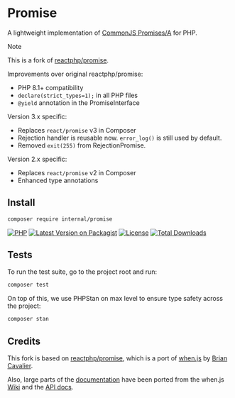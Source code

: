 # Promise

A lightweight implementation of [CommonJS Promises/A][CommonJS Promises/A] for PHP.

> [!NOTE]
> This is a fork of [reactphp/promise][reactphp/promise].
>
> Improvements over original reactphp/promise:
> 
> - PHP 8.1+ compatibility
> - `declare(strict_types=1);` in all PHP files
> - `@yield` annotation in the PromiseInterface
>
> Version 3.x specific:
> - Replaces `react/promise` v3 in Composer
> - Rejection handler is reusable now. `error_log()` is still used by default.
> - Removed `exit(255)` from RejectionPromise.
>
> Version 2.x specific:
> - Replaces `react/promise` v2 in Composer
> - Enhanced type annotations

## Install

```bash
composer require internal/promise
```

[![PHP](https://img.shields.io/packagist/php-v/internal/promise.svg?style=flat-square&logo=php)](https://packagist.org/packages/internal/promise)
[![Latest Version on Packagist](https://img.shields.io/packagist/v/internal/promise.svg?style=flat-square&logo=packagist)](https://packagist.org/packages/internal/promise)
[![License](https://img.shields.io/packagist/l/internal/promise.svg?style=flat-square)](LICENSE.md)
[![Total Downloads](https://img.shields.io/packagist/dt/internal/promise.svg?style=flat-square)](https://packagist.org/packages/buggregator/trap)

## Tests

To run the test suite, go to the project root and run:

```bash
composer test
```

On top of this, we use PHPStan on max level to ensure type safety across the project:

```bash
composer stan
```

## Credits

This fork is based on [reactphp/promise][reactphp/promise], which is a port of [when.js][when.js]
by [Brian Cavalier][Brian Cavalier].

Also, large parts of the [documentation][documentation] have been ported from the when.js
[Wiki][Wiki] and the
[API docs][API docs].

[documentation]: documentation.md
[CommonJS Promises/A]: http://wiki.commonjs.org/wiki/Promises/A
[CI status]: https://img.shields.io/github/actions/workflow/status/internal/promise/ci.yml?branch=2.x
[CI status link]: https://github.com/internal/promise/actions
[installs]: https://img.shields.io/packagist/dt/internal/promise?color=blue&label=installs%20on%20Packagist
[packagist link]: https://packagist.org/packages/internal/promise
[Composer]: https://getcomposer.org
[when.js]: https://github.com/cujojs/when
[Brian Cavalier]: https://github.com/briancavalier
[reactphp/promise]: https://github.com/reactphp/promise
[Wiki]: https://github.com/cujojs/when/wiki
[API docs]: https://github.com/cujojs/when/blob/master/docs/api.md
